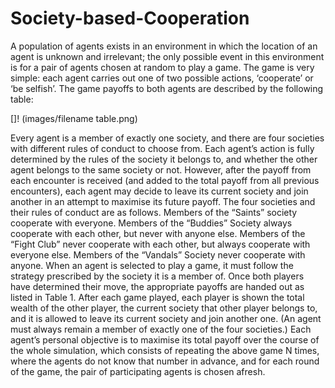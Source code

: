 # Society-based-Cooperation

A population of agents exists in an environment in which the location of an agent is
unknown and irrelevant; the only possible event in this environment is for a pair of
agents chosen at random to play a game. The game is very simple: each agent carries
out one of two possible actions, ‘cooperate’ or ‘be selfish’. The game payoffs to both
agents are described by the following table:

[]! (images/filename table.png)

Every agent is a member of exactly one society, and there are four societies with
different rules of conduct to choose from. Each agent’s action is fully determined by the
rules of the society it belongs to, and whether the other agent belongs to the same
society or not. However, after the payoff from each encounter is received (and added to
the total payoff from all previous encounters), each agent may decide to leave its
current society and join another in an attempt to maximise its future payoff.
The four societies and their rules of conduct are as follows. Members of the “Saints”
society cooperate with everyone. Members of the “Buddies” Society always cooperate
with each other, but never with anyone else. Members of the “Fight Club” never
cooperate with each other, but always cooperate with everyone else. Members of the
“Vandals” Society never cooperate with anyone.
When an agent is selected to play a game, it must follow the strategy prescribed by the
society it is a member of. Once both players have determined their move, the
appropriate payoffs are handed out as listed in Table 1. After each game played, each
player is shown the total wealth of the other player, the current society that other player
belongs to, and it is allowed to leave its current society and join another one. (An agent
must always remain a member of exactly one of the four societies.) Each agent’s
personal objective is to maximise its total payoff over the course of the whole
simulation, which consists of repeating the above game N times, where the agents do
not know that number in advance, and for each round of the game, the pair of
participating agents is chosen afresh.
